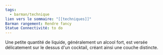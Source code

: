 ```yaml
---
tags:
  - barman/technique
lien vers le sommaire: "[[techniques]]"
Barman rangement: Rendre fancy
Statue Connectivité: to do
---
```

Une petite quantité de liquide, généralement un alcool fort, est versée délicatement sur le dessus d'un cocktail, créant ainsi une couche distincte. 